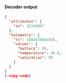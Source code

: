 #### Decoder output

```json
{
  "attributes": {
    "sn": 32310067
  },
  "telemetry": {
    "ts": 1684478801936,
    "values": {
      "battery": 95,
      "temperature": 36.6,
      "saturation": 99
    }
  }
}
{:copy-code}
```

<br>
<br>
